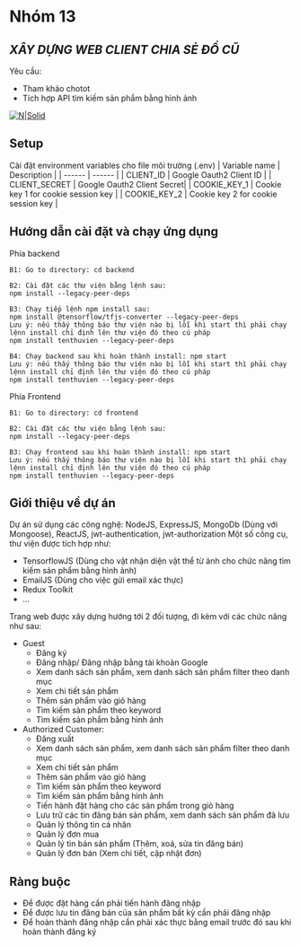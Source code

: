 # Nhóm 13
## _XÂY DỰNG WEB CLIENT CHIA SẺ ĐỒ  CŨ_
Yêu cầu:
- Tham khảo chotot
- Tích hợp API tìm kiếm sản phẩm bằng hình ảnh

[![N|Solid](https://static.javatpoint.com/blog/images/mern-stack.png)](https://www.google.com/url?sa=i&url=https%3A%2F%2Fwww.javatpoint.com%2Fmern-stack&psig=AOvVaw05nzkubx8WocrgAL-zml8J&ust=1670913758311000&source=images&cd=vfe&ved=0CBAQjRxqFwoTCJjhiPm88_sCFQAAAAAdAAAAABAD)

Setup
---
Cài đặt environment variables cho file môi trường (.env)
| Variable name | Description |
| ------ | ------ |
| CLIENT_ID  | Google Oauth2 Client ID |
| CLIENT_SECRET | Google Oauth2 Client Secret|
| COOKIE_KEY_1 | Cookie key 1 for cookie session key |
| COOKIE_KEY_2 | Cookie key 2 for cookie session key |


Hướng dẫn cài đặt và chạy ứng dụng
---
Phía backend
```
B1: Go to directory: cd backend

B2: Cài đặt các thư viện bằng lệnh sau:
npm install --legacy-peer-deps

B3: Chạy tiếp lệnh npm install sau: 
npm install @tensorflow/tfjs-converter --legacy-peer-deps
Lưu ý: nếu thấy thông báo thư viện nào bị lỗi khi start thì phải chạy lệnn install chỉ định lên thư viện đó theo cú pháp
npm install tenthuvien --legacy-peer-deps

B4: Chạy backend sau khi hoàn thành install: npm start
Lưu ý: nếu thấy thông báo thư viện nào bị lỗi khi start thì phải chạy lệnn install chỉ định lên thư viện đó theo cú pháp
npm install tenthuvien --legacy-peer-deps
```
Phía Frontend
```
B1: Go to directory: cd frontend

B2: Cài đặt các thư viện bằng lệnh sau:
npm install --legacy-peer-deps

B3: Chạy frontend sau khi hoàn thành install: npm start
Lưu ý: nếu thấy thông báo thư viện nào bị lỗi khi start thì phải chạy lệnn install chỉ định lên thư viện đó theo cú pháp
npm install tenthuvien --legacy-peer-deps
```

## Giới thiệu về dự án
Dự án sử dụng các công nghệ: NodeJS, ExpressJS, MongoDb (Dùng với Mongoose), ReactJS,  jwt-authentication, jwt-authorization
Một số công cụ, thư viện được tích hợp như:
- TensorflowJS (Dùng cho vật nhận diện vật thể từ ảnh cho chức năng tìm kiếm sản phẩm bằng hình ảnh)
- EmailJS (Dùng cho việc gửi email xác thực)
- Redux Toolkit
- ...

Trang web được xây dựng hướng tới 2 đối tượng, đi kèm với các chức năng như sau:
- Guest
    + Đăng ký
    + Đăng nhập/ Đăng nhập bằng tài khoản Google
    + Xem danh sách sản phẩm, xem danh sách sản phẩm filter theo danh mục
    + Xem chi tiết sản phẩm
    + Thêm sản phẩm vào giỏ hàng
    + Tìm kiếm sản phẩm theo keyword
    + Tìm kiếm sản phẩm bằng hình ảnh
- Authorized Customer:
    + Đăng xuất
    + Xem danh sách sản phẩm, xem danh sách sản phẩm filter theo danh mục
    + Xem chi tiết sản phẩm
    + Thêm sản phẩm vào giỏ hàng
    + Tìm kiếm sản phẩm theo keyword
    + Tìm kiếm sản phẩm bằng hình ảnh
    + Tiến hành đặt hàng cho các sản phẩm trong giỏ hàng
    + Lưu trữ các tin đăng bán sản phẩm, xem danh sách sản phẩm đã lưu
    + Quản lý thông tin cá nhân
    + Quản lý đơn mua
    + Quản lý tin bán sản phẩm (Thêm, xoá, sửa tin đăng bán)
    + Quản lý đơn bán (Xem chi tiết, cập nhật đơn)
## Ràng buộc
- Để được đặt hàng cần phải tiến hành đăng nhập
- Để được lưu tin đăng bán của sản phẩm bất kỳ cần phải đăng nhập
- Để hoàn thành đăng nhập cần phải xác thực bằng email trước đó sau khi hoàn thành đăng ký




